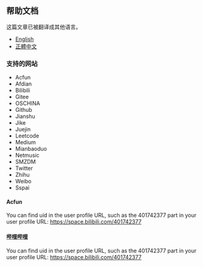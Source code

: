<!-- Global site tag (gtag.js) - Google Analytics -->
<script async src="https://www.googletagmanager.com/gtag/js?id=G-573GBFR06Z"></script>
<script>
  window.dataLayer = window.dataLayer || [];
  function gtag(){dataLayer.push(arguments);}
  gtag('js', new Date());

  gtag('config', 'G-573GBFR06Z');
</script>

## 帮助文档

这篇文章已被翻译成其他语言。
- [English](/docs/help.html)
- [正體中文](/docs/help_zh-Hant.html)

### 支持的网站
- Acfun
- Afdian
- Bilibili
- Gitee
- OSCHINA
- Github
- Jianshu
- Jike
- Juejin
- Leetcode
- Medium
- Mianbaoduo
- Netmusic
- SMZDM
- Twitter
- Zhihu
- Weibo
- Sspai

#### Acfun
You can find uid in the user profile URL, such as the 401742377 part in your user profile URL: https://space.bilibili.com/401742377

#### [哔哩哔哩](https://www.bilibili.com/)
You can find uid in the user profile URL, such as the 401742377 part in your user profile URL: https://space.bilibili.com/401742377
